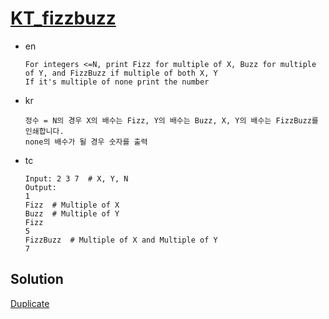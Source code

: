 # [KT_fizzbuzz](https://open.kattis.com/problems/fizzbuzz)

* en

  ```en
  For integers <=N, print Fizz for multiple of X, Buzz for multiple of Y, and FizzBuzz if multiple of both X, Y
  If it's multiple of none print the number
  ```

* kr

  ```kr
  정수 = N의 경우 X의 배수는 Fizz, Y의 배수는 Buzz, X, Y의 배수는 FizzBuzz를 인쇄합니다.
  none의 배수가 될 경우 숫자를 출력
  ```

* tc

  ```tc
  Input: 2 3 7  # X, Y, N
  Output:
  1
  Fizz  # Multiple of X
  Buzz  # Multiple of Y
  Fizz
  5
  FizzBuzz  # Multiple of X and Multiple of Y
  7
  ```

## Solution

[Duplicate](./BJ_14761.md)
